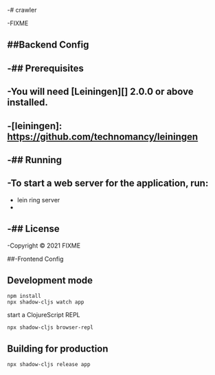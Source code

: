 -# crawler

-FIXME

##Backend Config
-
-## Prerequisites
-
-You will need [Leiningen][] 2.0.0 or above installed.
-
-[leiningen]: https://github.com/technomancy/leiningen
-
-## Running
-
-To start a web server for the application, run:
-
-    lein ring server
-
-## License
-
-Copyright © 2021 FIXME

##-Frontend Config
## Development mode
```
npm install
npx shadow-cljs watch app
```
start a ClojureScript REPL
```
npx shadow-cljs browser-repl
```
## Building for production

```
npx shadow-cljs release app
```
